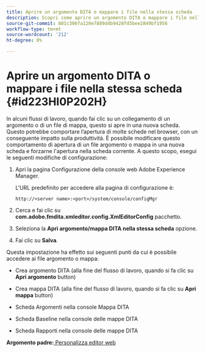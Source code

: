 ```yaml
---
title: Aprire un argomento DITA o mappare i file nella stessa scheda
description: Scopri come aprire un argomento DITA o mappare i file nella stessa scheda
source-git-commit: 801c306fa120e7889d4b9428fd5bee2849bf1956
workflow-type: tm+mt
source-wordcount: '212'
ht-degree: 0%

---
```



# Aprire un argomento DITA o mappare i file nella stessa scheda {#id223HI0P202H}

In alcuni flussi di lavoro, quando fai clic su un collegamento di un argomento o di un file di mappa, questo si apre in una nuova scheda. Questo potrebbe comportare l’apertura di molte schede nel browser, con un conseguente impatto sulla produttività. È possibile modificare questo comportamento di apertura di un file argomento o mappa in una nuova scheda e forzarne l&#39;apertura nella scheda corrente. A questo scopo, esegui le seguenti modifiche di configurazione:

1. Apri la pagina Configurazione della console web Adobe Experience Manager.

   L&#39;URL predefinito per accedere alla pagina di configurazione è:

   ```http
   http://<server name>:<port>/system/console/configMgr
   ```

1. Cerca e fai clic su **com.adobe.fmdita.xmleditor.config.XmlEditorConfig** pacchetto.

1. Seleziona la **Apri argomento/mappa DITA nella stessa scheda** opzione.

1. Fai clic su **Salva**.


Questa impostazione ha effetto sui seguenti punti da cui è possibile accedere ai file argomento o mappa:

- Crea argomento DITA \(alla fine del flusso di lavoro, quando si fa clic su **Apri argomento** button\)

- Crea mappa DITA \(alla fine del flusso di lavoro, quando si fa clic su **Apri mappa** button\)

- Scheda Argomenti nella console Mappa DITA

- Scheda Baseline nella console delle mappe DITA

- Scheda Rapporti nella console delle mappe DITA


**Argomento padre:**[ Personalizza editor web](conf-web-editor.md)

